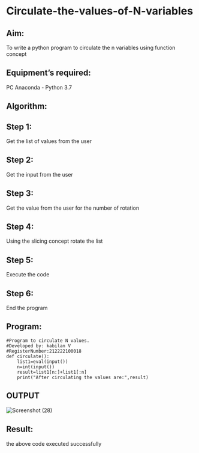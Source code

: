 # Circulate-the-values-of-N-variables
## Aim:
To write a python program to circulate the n variables using function concept
## Equipment’s required:
PC
Anaconda - Python 3.7
## Algorithm: 
## Step 1:
Get the list of values from the user

## Step 2:
Get the input from the user

## Step 3:
Get the value from the user for the number of rotation

## Step 4:
Using the slicing concept rotate the list

## Step 5:
Execute the code

## Step 6:
End the program
## Program:
```
#Program to circulate N values.
#Developed by: kabilan V
#RegisterNumber:212222100018
def circulate():
    list1=eval(input())
    n=int(input())
    result=list1[n:]+list1[:n]
    print("After circulating the values are:",result)
```


## OUTPUT
![Screenshot (28)](https://user-images.githubusercontent.com/123469171/232969186-d0110642-a82a-41c8-9163-c1ccf67d45cd.png)



## Result:
the above code executed successfully

